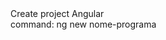 <!DOCTYPE html>
<html>
<body>
    <div>Create project Angular</div>
    <div>
        command: ng new nome-programa
    </div>
<body>
</html>
